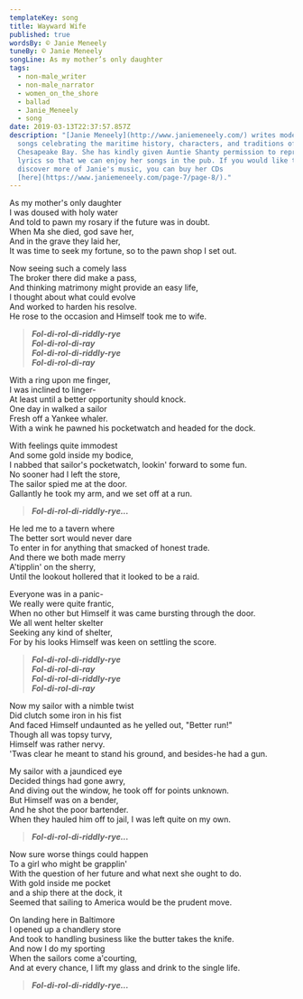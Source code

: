 ```yaml
---
templateKey: song
title: Wayward Wife
published: true
wordsBy: © Janie Meneely
tuneBy: © Janie Meneely
songLine: As my mother’s only daughter
tags:
  - non-male_writer
  - non-male_narrator
  - women_on_the_shore
  - ballad
  - Janie_Meneely
  - song
date: 2019-03-13T22:37:57.857Z
description: "[Janie Meneely](http://www.janiemeneely.com/) writes modern sea
  songs celebrating the maritime history, characters, and traditions of the
  Chesapeake Bay. She has kindly given Auntie Shanty permission to reproduce the
  lyrics so that we can enjoy her songs in the pub. If you would like to
  discover more of Janie's music, you can buy her CDs
  [here](https://www.janiemeneely.com/page-7/page-8/)."
---
```

As my mother's only daughter\
I was doused with holy water\
And told to pawn my rosary if the future was in doubt.\
When Ma she died, god save her,\
And in the grave they laid her,\
It was time to seek my fortune, so to the pawn shop I set out.

Now seeing such a comely lass\
The broker there did make a pass,\
And thinking matrimony might provide an easy life,\
I thought about what could evolve \
And worked to harden his resolve.\
He rose to the occasion and Himself took me to wife.

>***Fol-di-rol-di-riddly-rye\
Fol-di-rol-di-ray\
Fol-di-rol-di-riddly-rye\
Fol-di-rol-di-ray***

With a ring upon me finger, \
I was inclined to linger-\
At least until a better opportunity should knock.\
One day in walked a sailor\
Fresh off a Yankee whaler.\
With a wink he pawned his pocketwatch and headed for the dock.

With feelings quite immodest\
And some gold inside my bodice,\
I nabbed that sailor's pocketwatch, lookin' forward to some fun.\
No sooner had I left the store,\
The sailor spied me at the door.\
Gallantly he took my arm, and we set off at a run.

>***Fol-di-rol-di-riddly-rye...***

He led me to a tavern where\
The better sort would never dare\
To enter in for anything that smacked of honest trade.\
And there we both made merry\
A'tipplin' on the sherry,\
Until the lookout hollered that it looked to be a raid.

Everyone was in a panic-\
We really were quite frantic,\
When no other but Himself it was came bursting through the door.\
We all went helter skelter\
Seeking any kind of shelter,\
For by his looks Himself was keen on settling the score.

>***Fol-di-rol-di-riddly-rye\
Fol-di-rol-di-ray\
Fol-di-rol-di-riddly-rye\
Fol-di-rol-di-ray***

Now my sailor with a nimble twist\
Did clutch some iron in his fist\
And faced Himself undaunted as he yelled out, "Better run!"\
Though all was topsy turvy,\
Himself was rather nervy.\
'Twas clear he meant to stand his ground, and besides-he had a gun.

My sailor with a jaundiced eye\
Decided things had gone awry,\
And diving out the window, he took off for points unknown.\
But Himself was on a bender,\
And he shot the poor bartender.\
When they hauled him off to jail, I was left quite on my own.

>***Fol-di-rol-di-riddly-rye...***

Now sure worse things could happen\
To a girl who might be grapplin'\
With the question of her future and what next she ought to do.\
With gold inside me pocket\
and a ship there at the dock, it\
Seemed that sailing to America would be the prudent move.

On landing here in Baltimore\
I opened up a chandlery store\
And took to handling business like the butter takes the knife.\
And now I do my sporting\
When the sailors come a'courting,\
And at every chance, I lift my glass and drink to the single life.

>***Fol-di-rol-di-riddly-rye...***
